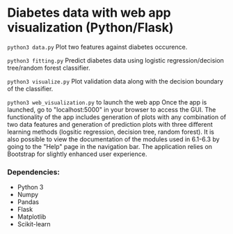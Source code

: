 # Diabetes data with web app visualization (Python/Flask)

`python3 data.py`
Plot two features against diabetes occurence.

`python3 fitting.py`
Predict diabetes data using logistic regression/decision tree/random forest classifier.

`python3 visualize.py`
Plot validation data along with the decision boundary of the classifier.

`python3 web_visualization.py` to launch the web app
Once the app is launched, go to "localhost:5000" in your browser to access the GUI.
The functionality of the app includes generation of plots with any combination of two data features and
generation of prediction plots with three different learning methods (logsitic regression, decision tree, random forest). It is also possible to view the documentation of the modules used in 6.1-6.3 by going to the "Help" page in the navigation bar. The application relies on Bootstrap for slightly enhanced user experience.

### Dependencies:
* Python 3
* Numpy
* Pandas
* Flask
* Matplotlib
* Scikit-learn
